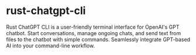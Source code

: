 # rust-chatgpt-cli
Rust ChatGPT CLI is a user-friendly terminal interface for OpenAI's GPT chatbot. Start conversations, manage ongoing chats, and send text from files to the chatbot with simple commands. Seamlessly integrate GPT-based AI into your command-line workflow.
